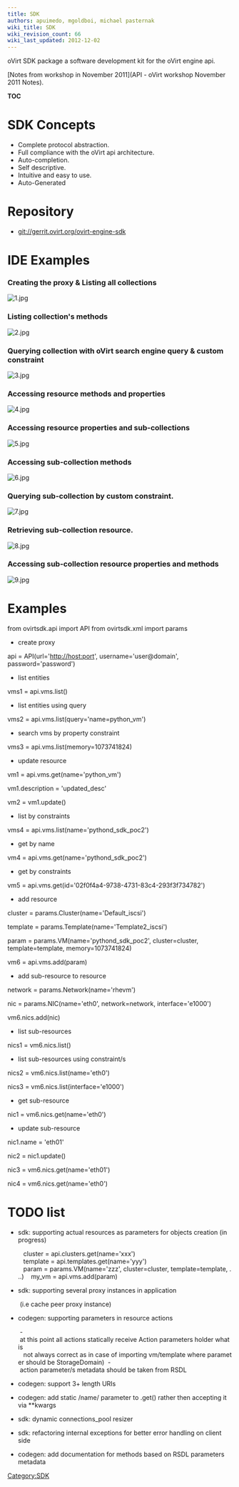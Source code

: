 ```yaml
---
title: SDK
authors: apuimedo, mgoldboi, michael pasternak
wiki_title: SDK
wiki_revision_count: 66
wiki_last_updated: 2012-12-02
---
```


oVirt SDK package a software development kit for the oVirt engine api.

[Notes from workshop in November 2011](API - oVirt workshop November 2011 Notes).

__TOC__

# SDK Concepts

*   Complete protocol abstraction.
*   Full compliance with the oVirt api architecture.
*   Auto-completion.
*   Self descriptive.
*   Intuitive and easy to use.
*   Auto-Generated

# Repository

*   <git://gerrit.ovirt.org/ovirt-engine-sdk>

# IDE Examples

### Creating the proxy & Listing all collections

![](1.jpg "1.jpg")

### Listing collection's methods

![](2.jpg "2.jpg")

### Querying collection with oVirt search engine query & custom constraint

![](3.jpg "3.jpg")

### Accessing resource methods and properties

![](4.jpg "4.jpg")

### Accessing resource properties and sub-collections

![](5.jpg "5.jpg")

### Accessing sub-collection methods

![](6.jpg "6.jpg")

### Querying sub-collection by custom constraint.

![](7.jpg "7.jpg")

### Retrieving sub-collection resource.

![](8.jpg "8.jpg")

### Accessing sub-collection resource properties and methods

![](9.jpg "9.jpg")

# Examples

from ovirtsdk.api import API from ovirtsdk.xml import params

*   create proxy

api = API(url='[http://host:port](http://host:port)', username='user@domain', password='password')

*   list entities

vms1 = api.vms.list()

*   list entities using query

vms2 = api.vms.list(query='name=python_vm')

*   search vms by property constraint

vms3 = api.vms.list(memory=1073741824)

*   update resource

vm1 = api.vms.get(name='python_vm')

vm1.description = 'updated_desc'

vm2 = vm1.update()

*   list by constraints

vms4 = api.vms.list(name='pythond_sdk_poc2')

*   get by name

vm4 = api.vms.get(name='pythond_sdk_poc2')

*   get by constraints

vm5 = api.vms.get(id='02f0f4a4-9738-4731-83c4-293f3f734782')

*   add resource

cluster = params.Cluster(name='Default_iscsi')

template = params.Template(name='Template2_iscsi')

param = params.VM(name='pythond_sdk_poc2', cluster=cluster, template=template, memory=1073741824)

vm6 = api.vms.add(param)

*   add sub-resource to resource

network = params.Network(name='rhevm')

nic = params.NIC(name='eth0', network=network, interface='e1000')

vm6.nics.add(nic)

*   list sub-resources

nics1 = vm6.nics.list()

*   list sub-resources using constraint/s

nics2 = vm6.nics.list(name='eth0')

nics3 = vm6.nics.list(interface='e1000')

*   get sub-resource

nic1 = vm6.nics.get(name='eth0')

*   update sub-resource

nic1.name = 'eth01'

nic2 = nic1.update()

nic3 = vm6.nics.get(name='eth01')

nic4 = vm6.nics.get(name='eth0')

# TODO list

*   sdk: supporting actual resources as parameters for objects creation (in progress)

         cluster = api.clusters.get(name='xxx')
         template = api.templates.get(name='yyy')
         param = params.VM(name='zzz', cluster=cluster, template=template, ...)
         my_vm = api.vms.add(param)

*   sdk: supporting several proxy instances in application

       (i.e cache peer proxy instance)

*   codegen: supporting parameters in resource actions

       - at this point all actions statically receive Action parameters holder what is 
         not always correct as in case of importing vm/template where parameter should be StorageDomain)
       - action parameter/s metadata should be taken from RSDL 

*   codegen: support 3+ length URIs

<!-- -->

*   codegen: add static /name/ parameter to .get() rather then accepting it via \*\*kwargs

<!-- -->

*   sdk: dynamic connections_pool resizer

<!-- -->

*   sdk: refactoring internal exceptions for better error handling on client side

<!-- -->

*   codegen: add documentation for methods based on RSDL parameters metadata

<Category:SDK>
